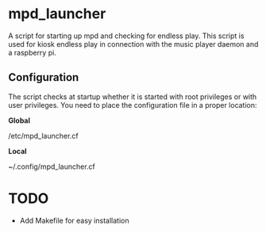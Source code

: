 # mpd_launcher
A script for starting up mpd and checking for endless play. This script is used for kiosk endless play in connection with the music player daemon and a raspberry pi.

## Configuration
The script checks at startup whether it is started with root privileges or with user privileges. You need to place the configuration file in a proper location:

**Global**

/etc/mpd_launcher.cf

**Local**

~/.config/mpd_launcher.cf

# TODO

* Add Makefile for easy installation
